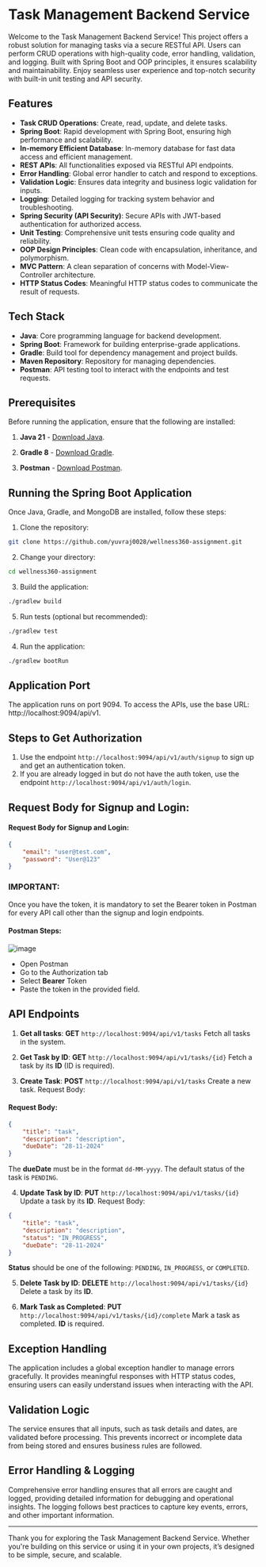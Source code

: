 # Task Management Backend Service
Welcome to the Task Management Backend Service! This project offers a robust solution for managing tasks via a secure RESTful API. Users can perform CRUD operations with high-quality code, error handling, validation, and logging. Built with Spring Boot and OOP principles, it ensures scalability and maintainability. Enjoy seamless user experience and top-notch security with built-in unit testing and API security.

## Features
- **Task CRUD Operations**: Create, read, update, and delete tasks.
- **Spring Boot**: Rapid development with Spring Boot, ensuring high performance and scalability.
- **In-memory Efficient Database**: In-memory database for fast data access and efficient management.
- **REST APIs**: All functionalities exposed via RESTful API endpoints.
- **Error Handling**: Global error handler to catch and respond to exceptions.
- **Validation Logic**: Ensures data integrity and business logic validation for inputs.
- **Logging**: Detailed logging for tracking system behavior and troubleshooting.
- **Spring Security (API Security)**: Secure APIs with JWT-based authentication for authorized access.
- **Unit Testing**: Comprehensive unit tests ensuring code quality and reliability.
- **OOP Design Principles**: Clean code with encapsulation, inheritance, and polymorphism.
- **MVC Pattern**: A clean separation of concerns with Model-View-Controller architecture.
- **HTTP Status Codes**: Meaningful HTTP status codes to communicate the result of requests.

## Tech Stack
- **Java**: Core programming language for backend development.
- **Spring Boot**: Framework for building enterprise-grade applications.
- **Gradle**: Build tool for dependency management and project builds.
- **Maven Repository**: Repository for managing dependencies.
- **Postman**: API testing tool to interact with the endpoints and test requests.

## Prerequisites

Before running the application, ensure that the following are installed:

1. **Java 21** - [Download Java](https://www.oracle.com/java/technologies/javase-jdk11-downloads.html).
2. **Gradle 8** - [Download Gradle](https://gradle.org/install/).

3. **Postman** - [Download Postman](https://www.postman.com/downloads/).

## Running the Spring Boot Application

Once Java, Gradle, and MongoDB are installed, follow these steps:

1. Clone the repository:

```bash
git clone https://github.com/yuvraj0028/wellness360-assignment.git
```

2. Change your directory:

```bash
cd wellness360-assignment
```

3. Build the application:

```bash
./gradlew build
```

5. Run tests (optional but recommended):
```bash
./gradlew test
```

4. Run the application:

```bash
./gradlew bootRun
```

## Application Port
The application runs on port 9094. To access the APIs, use the base URL:
http://localhost:9094/api/v1.

## Steps to Get Authorization
1. Use the endpoint `http://localhost:9094/api/v1/auth/signup` to sign up and get an authentication token.
2. If you are already logged in but do not have the auth token, use the endpoint `http://localhost:9094/api/v1/auth/login`.

## Request Body for Signup and Login:

#### Request Body for Signup and Login:

```json
{
    "email": "user@test.com",
    "password": "User@123"
}
```

### IMPORTANT:
Once you have the token, it is mandatory to set the Bearer token in Postman for every API call other than the signup and login endpoints.

#### Postman Steps:
![image](https://github.com/user-attachments/assets/ad9e47a6-0ad5-4536-a1fd-9bed7cfdbc71)
- Open Postman
- Go to the Authorization tab
- Select **Bearer** Token
- Paste the token in the provided field.

## API Endpoints
1. **Get all tasks**:
**GET** `http://localhost:9094/api/v1/tasks`
Fetch all tasks in the system.

2. **Get Task by ID**:
**GET** `http://localhost:9094/api/v1/tasks/{id}`
Fetch a task by its **ID** (ID is required).

3. **Create Task**:
**POST** `http://localhost:9094/api/v1/tasks`
Create a new task.
Request Body:
#### Request Body:
```json
{
    "title": "task",
    "description": "description",
    "dueDate": "28-11-2024"
}
```
The **dueDate** must be in the format `dd-MM-yyyy`. The default status of the task is `PENDING`.

4. **Update Task by ID**:
**PUT** `http://localhost:9094/api/v1/tasks/{id}`
Update a task by its **ID**.
Request Body:
```json
{
    "title": "task",
    "description": "description",
    "status": "IN_PROGRESS",
    "dueDate": "28-11-2024"
}
```
**Status** should be one of the following: `PENDING`, `IN_PROGRESS`, or `COMPLETED`.

5. **Delete Task by ID**:
**DELETE** `http://localhost:9094/api/v1/tasks/{id}`
Delete a task by its **ID**.

6. **Mark Task as Completed**:
**PUT** `http://localhost:9094/api/v1/tasks/{id}/complete`
Mark a task as completed. **ID** is required.

## Exception Handling
The application includes a global exception handler to manage errors gracefully. It provides meaningful responses with HTTP status codes, ensuring users can easily understand issues when interacting with the API.

## Validation Logic
The service ensures that all inputs, such as task details and dates, are validated before processing. This prevents incorrect or incomplete data from being stored and ensures business rules are followed.

## Error Handling & Logging
Comprehensive error handling ensures that all errors are caught and logged, providing detailed information for debugging and operational insights. The logging follows best practices to capture key events, errors, and other important information.

***

Thank you for exploring the Task Management Backend Service. Whether you're building on this service or using it in your own projects, it’s designed to be simple, secure, and scalable.